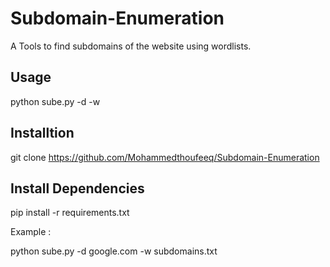 # Subdomain-Enumeration
A Tools to find subdomains of the website using wordlists.

## Usage
python sube.py -d <url> -w <wordlists>

## Installtion
  
  git clone https://github.com/Mohammedthoufeeq/Subdomain-Enumeration
  
## Install Dependencies
  
 pip install -r requirements.txt
  
  
  Example :
  
  python sube.py -d google.com -w subdomains.txt
